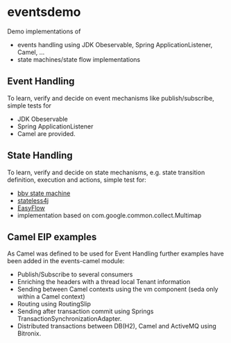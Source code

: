 eventsdemo
==========

Demo implementations of 
* events handling using JDK Obeservable, Spring ApplicationListener, Camel, ...
* state machines/state flow implementations

Event Handling
--------------
To learn, verify and decide on event mechanisms like publish/subscribe, simple tests for 
* JDK Obeservable
* Spring ApplicationListener
* Camel
are provided.

State Handling
--------------
To learn, verify and decide on state mechanisms, e.g. state transition definition, execution and actions, simple test for:
* [bbv state machine](https://code.google.com/p/bbvcommon/wiki/StateMachine)
* [stateless4j](https://code.google.com/p/stateless4j/)
* [EasyFlow](https://github.com/Beh01der/EasyFlow)
* implementation based on com.google.common.collect.Multimap

Camel EIP examples
------------------
As Camel was defined to be used for Event Handling further examples have been added in the events-camel module:
* Publish/Subscribe to several consumers
* Enriching the headers with a thread local Tenant information
* Sending between Camel contexts using the vm component (seda only within a Camel context)
* Routing using RoutingSlip 
* Sending after transaction commit using Springs TransactionSynchronizationAdapter.
* Distributed transactions between DB(H2), Camel and ActiveMQ using Bitronix.




